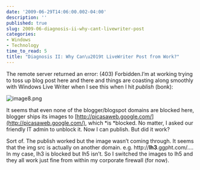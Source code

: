 ```yaml
---
date: '2009-06-29T14:06:00.002-04:00'
description: ''
published: true
slug: 2009-06-diagnosis-ii-why-cant-livewriter-post
categories:
- Windows
- Technology
time_to_read: 5
title: "Diagnosis II: Why Can\u2019t LiveWriter Post from Work?"
---
```



The remote server returned an error: (403) Forbidden.I’m at working trying to toss up blog post here and there and things are coasting along smoothly with Windows Live Writer when I see this when I hit *publish* (bonk):  

![image8.png](image8.png)   

It seems that even none of the blogger/blogspot domains are blocked here, blogger ships its images to [http://picasaweb.google.com/](http://picasaweb.google.com/), which *is *blocked. No matter, I asked our friendly IT admin to unblock it. Now I can publish. But did it work?  

Sort of. The publish worked but the image wasn’t coming through. It seems that the img src is actually on another domain. e.g. http://**lh3**.ggpht.com/…. In my case, lh3 is blocked but lh5 isn’t. So I switched the images to lh5 and they all work just fine from within my corporate firewall (for now).